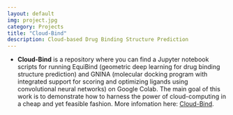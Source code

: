 ```yaml
---
layout: default
img: project.jpg
category: Projects
title: "Cloud-Bind"
description: Cloud-based Drug Binding Structure Prediction 
---
```


* __Cloud-Bind__ is a repository where you can find a Jupyter notebook scripts for running EquiBind (geometric deep learning for drug binding structure prediction) and GNINA (molecular docking program with integrated support for scoring and optimizing ligands using convolutional neural networks) on Google Colab. The main goal of this work is to demonstrate how to harness the power of cloud-computing in a cheap and yet feasible fashion. More infomation here: [Cloud-Bind](https://github.com/pablo-arantes/Cloud-Bind).
